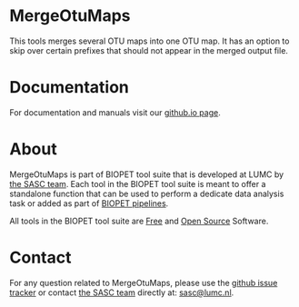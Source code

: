 # MergeOtuMaps


This tools merges several OTU maps into one OTU map. It has an option
to skip over certain prefixes that should not appear in the merged output
file.
    

# Documentation

For documentation and manuals visit our [github.io page](https://biopet.github.io/mergeotumaps).

# About


MergeOtuMaps is part of BIOPET tool suite that is developed at LUMC by [the SASC team](http://sasc.lumc.nl/).
Each tool in the BIOPET tool suite is meant to offer a standalone function that can be used to perform a
dedicate data analysis task or added as part of [BIOPET pipelines](http://biopet-docs.readthedocs.io/en/latest/).

All tools in the BIOPET tool suite are [Free](https://www.gnu.org/philosophy/free-sw.html) and
[Open Source](https://opensource.org/osd) Software.
    

# Contact


<p>
  <!-- Obscure e-mail address for spammers -->
For any question related to MergeOtuMaps, please use the
<a href='https://github.com/biopet/mergeotumaps/issues'>github issue tracker</a>
or contact
 <a href='http://sasc.lumc.nl/'>the SASC team</a> directly at: <a href='&#109;&#97;&#105;&#108;&#116;&#111;&#58;&#115;&#97;&#115;&#99;&#64;&#108;&#117;&#109;&#99;&#46;&#110;&#108;'>
&#115;&#97;&#115;&#99;&#64;&#108;&#117;&#109;&#99;&#46;&#110;&#108;</a>.
</p>

     

